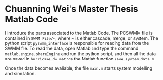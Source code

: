 # Chuanning Wei's Master Thesis Matlab Code
I introduce the parts associated to the Matlab Code. The PCSWMM file is contained in `SWMM File/~`, where ~ is either cascade, merge, or system. The python script `pyswmm_interface` is responsible for reading data from the SWMM file. To read the data, open Matlab and type the command `matlab.engine.shareEngine` and run the python script, and then all the data are saved in `hurricane_dw.mat` via the Matlab function `save_system_data.m`.

Once the data becomes avaliable, the file `main.m` starts system modelling and simulation. 
